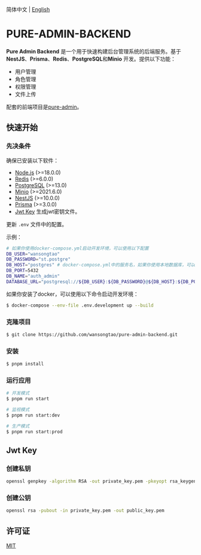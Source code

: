 简体中文 | [English](./README.md)
# PURE-ADMIN-BACKEND

**Pure Admin Backend** 是一个用于快速构建后台管理系统的后端服务。基于 **NestJS**、**Prisma**、**Redis**、**PostgreSQL**和**Minio** 开发。提供以下功能：

- 用户管理
- 角色管理
- 权限管理
- 文件上传

配套的前端项目是[pure-admin](https://github.com/wansongtao/pure-admin)。

## 快速开始

### 先决条件

确保已安装以下软件：

- [Node.js](https://nodejs.org/en/) (>=18.0.0)
- [Redis](https://redis.io/) (>=6.0.0)
- [PostgreSQL](https://www.postgresql.org/) (>=13.0)
- [Minio](https://min.io/) (>=2021.6.0)
- [NestJS](https://nestjs.com/) (>=10.0.0)
- [Prisma](https://www.prisma.io/) (>=3.0.0)
- [Jwt Key](#jwt-key) 生成jwt密钥文件。

更新 `.env` 文件中的配置。

示例：
```bash
# 如果你使用docker-compose.yml启动开发环境，可以使用以下配置
DB_USER="wansongtao"
DB_PASSWORD="st.postgre"
DB_HOST="postgres" # docker-compose.yml中的服务名，如果你使用本地数据库，可以使用localhost
DB_PORT=5432
DB_NAME="auth_admin"
DATABASE_URL="postgresql://${DB_USER}:${DB_PASSWORD}@${DB_HOST}:${DB_PORT}/${DB_NAME}?schema=public"
```

如果你安装了docker，可以使用以下命令启动开发环境：

```bash
$ docker-compose --env-file .env.development up --build
```

### 克隆项目

```bash
$ git clone https://github.com/wansongtao/pure-admin-backend.git
```

### 安装

```bash
$ pnpm install
```

### 运行应用

```bash
# 开发模式
$ pnpm run start

# 监视模式
$ pnpm run start:dev

# 生产模式
$ pnpm run start:prod
```

## Jwt Key

### 创建私钥

```bash
openssl genpkey -algorithm RSA -out private_key.pem -pkeyopt rsa_keygen_bits:2048
```

### 创建公钥

```bash
openssl rsa -pubout -in private_key.pem -out public_key.pem
```

## 许可证

[MIT](./LICENSE)
